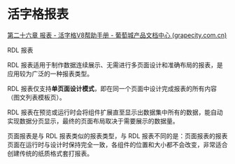 # 活字格报表

[第二十六章 报表 - 活字格V8帮助手册 - 葡萄城产品文档中心 (grapecity.com.cn)](https://help.grapecity.com.cn/pages/viewpage.action?pageId=72358498)





RDL 报表

RDL 报表适用于制作数据连续展示、无需进行多页面设计和准确布局的报表，是应用较为广泛的一种报表类型。

RDL 报表仅支持**单页面设计模式**，即在同一个页面中设计完成报表的所有内容（图文列表模板页）。

RDL 报表在预览或运行时会将组件扩展直至显示出数据集中所有的数据，能自动实现数据分页显示，最终的页面布局取决于需要展示的数据量。



页面报表是与 RDL 报表类似的报表类型，与 RDL 报表不同的是：页面报表的报表页面在运行时与设计时保持完全一致，各组件的位置和大小都不会改变，非常适合创建传统的纸质格式套打报表。